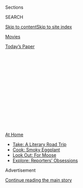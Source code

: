 <div id="app">

<div>

<div>

<div>

<div class="NYTAppHideMasthead css-1q2w90k e1suatyy0">

<div class="section css-ui9rw0 e1suatyy2">

<div class="css-eph4ug er09x8g0">

<div class="css-6n7j50">

</div>

<span class="css-1dv1kvn">Sections</span>

<div class="css-10488qs">

<span class="css-1dv1kvn">SEARCH</span>

</div>

[Skip to content](#site-content)[Skip to site
index](#site-index)

</div>

<div id="masthead-section-label" class="css-1wr3we4 eaxe0e00">

[Movies](https://www.nytimes3xbfgragh.onion/section/movies)

</div>

<div class="css-10698na e1huz5gh0">

</div>

</div>

<div id="masthead-bar-one" class="section hasLinks css-15hmgas e1csuq9d3">

<div class="css-uqyvli e1csuq9d0">

</div>

<div class="css-1uqjmks e1csuq9d1">

</div>

<div class="css-9e9ivx">

[](https://myaccount.nytimes3xbfgragh.onion/auth/login?response_type=cookie&client_id=vi)

</div>

<div class="css-1bvtpon e1csuq9d2">

[Today’s
Paper](https://www.nytimes3xbfgragh.onion/section/todayspaper)

</div>

</div>

</div>

</div>

<div data-aria-hidden="false">

<div id="site-content" data-role="main">

<div>

<div class="css-1aor85t" style="opacity:0.000000001;z-index:-1;visibility:hidden">

<div class="css-1hqnpie">

<div class="css-epjblv">

<span class="css-17xtcya">[Movies](/section/movies)</span><span class="css-x15j1o">|</span><span class="css-fwqvlz">Steven
Soderbergh and Amy Seimetz Made the Pandemic Movies of the
Moment</span>

</div>

<div class="css-k008qs">

<div class="css-1iwv8en">

<span class="css-18z7m18"></span>

<div>

</div>

</div>

<span class="css-1n6z4y">https://nyti.ms/3jSIfkt</span>

<div class="css-1705lsu">

<div class="css-4xjgmj">

<div class="css-4skfbu" data-role="toolbar" data-aria-label="Social Media Share buttons, Save button, and Comments Panel with current comment count" data-testid="share-tools">

  - 
  - 
  - 
  - 
    
    <div class="css-6n7j50">
    
    </div>

  - 

</div>

</div>

</div>

</div>

</div>

</div>

<div id="NYT_TOP_BANNER_REGION" class="css-13pd83m">

<div>

<div id="maps-athome-menu" class="section interactive-content interactive-size-medium css-1edisqu">

<div class="css-17ih8de interactive-body">

<div class="at-home-nav__innerContainer">

<div class="at-home-nav__title">

[At
Home](https://www.nytimes3xbfgragh.onion/spotlight/at-home?action=click&pgtype=Article&state=default&region=TOP_BANNER&context=at_home_menu)

</div>

  - [Take: A Literary Road
    Trip](https://www.nytimes3xbfgragh.onion/2020/07/28/books/time-for-a-literary-road-trip.html?action=click&pgtype=Article&state=default&region=TOP_BANNER&context=at_home_menu)
  - [Cook: Smoky
    Eggplant](https://www.nytimes3xbfgragh.onion/2020/07/29/magazine/bored-with-your-home-cooking-some-smoky-eggplant-will-fix-that.html?action=click&pgtype=Article&state=default&region=TOP_BANNER&context=at_home_menu)
  - [Look Out: For
    Moose](https://www.nytimes3xbfgragh.onion/2020/07/27/travel/moose-michigan-isle-royale.html?action=click&pgtype=Article&state=default&region=TOP_BANNER&context=at_home_menu)
  - [Explore: Reporters’
    Obsessions](https://www.nytimes3xbfgragh.onion/interactive/2020/at-home/even-more-reporters-editors-diaries-lists-recommendations.html?action=click&pgtype=Article&state=default&region=TOP_BANNER&context=at_home_menu)

</div>

</div>

</div>

</div>

</div>

<div id="top-wrapper" class="css-1sy8kpn">

<div id="top-slug" class="css-l9onyx">

Advertisement

</div>

[Continue reading the main
story](#after-top)

<div class="ad top-wrapper" style="text-align:center;height:100%;display:block;min-height:250px">

<div id="top" class="place-ad" data-position="top" data-size-key="top">

</div>

</div>

<div id="after-top">

</div>

</div>

<div>

<div id="sponsor-wrapper" class="css-1hyfx7x">

<div id="sponsor-slug" class="css-19vbshk">

Supported by

</div>

[Continue reading the main
story](#after-sponsor)

<div id="sponsor" class="ad sponsor-wrapper" style="text-align:center;height:100%;display:block">

</div>

<div id="after-sponsor">

</div>

</div>

<div class="css-186x18t">

</div>

<div class="css-1vkm6nb ehdk2mb0">

# Steven Soderbergh and Amy Seimetz Made the Pandemic Movies of the Moment

</div>

His 2011 “Contagion” and her new thriller “She Dies Tomorrow” have added
resonance now. “Why is this kind of imagery so compelling?” Soderbergh
asked.

<div class="css-79elbk" data-testid="photoviewer-wrapper">

<div class="css-z3e15g" data-testid="photoviewer-wrapper-hidden">

</div>

<div class="css-1a48zt4 ehw59r15" data-testid="photoviewer-children">

![<span class="css-16f3y1r e13ogyst0" data-aria-hidden="true">Seimetz
and Soderbergh in better times. At the start of the pandemic, she said,
“it was an interesting process to watch everyone face the
facts.”</span><span class="css-cnj6d5 e1z0qqy90" itemprop="copyrightHolder"><span class="css-1ly73wi e1tej78p0">Credit...</span><span><span>Cindy
Ord/Getty Images; Roy Rochlin/Getty Images;
</span></span></span>](https://static01.graylady3jvrrxbe.onion/images/2020/08/03/arts/00SODERBERGH-COMBO/00SODERBERGH-COMBO-articleLarge-v2.jpg?quality=75&auto=webp&disable=upscale)

</div>

</div>

<div class="css-18e8msd">

<div class="css-vp77d3 epjyd6m0">

<div class="css-hus3qt ey68jwv0" data-aria-hidden="true">

[![Kyle
Buchanan](https://static01.graylady3jvrrxbe.onion/images/2019/06/20/reader-center/kyle-buchanan-now/kyle-buchanan-now-thumbLarge-v2.png
"Kyle Buchanan")](https://www.nytimes3xbfgragh.onion/by/kyle-buchanan)

</div>

<div class="css-1baulvz">

By [<span class="css-1baulvz last-byline" itemprop="name">Kyle
Buchanan</span>](https://www.nytimes3xbfgragh.onion/by/kyle-buchanan)

</div>

</div>

  - 
    
    <div class="css-ld3wwf e16638kd2">
    
    July 31,
    2020
    
    </div>

  - 
    
    <div class="css-4xjgmj">
    
    <div class="css-d8bdto" data-role="toolbar" data-aria-label="Social Media Share buttons, Save button, and Comments Panel with current comment count" data-testid="share-tools">
    
      - 
      - 
      - 
      - 
        
        <div class="css-6n7j50">
        
        </div>
    
      - 
    
    </div>
    
    </div>

</div>

</div>

<div class="section meteredContent css-1r7ky0e" name="articleBody" itemprop="articleBody">

<div class="css-1fanzo5 StoryBodyCompanionColumn">

<div class="css-53u6y8">

The directors Steven Soderbergh and Amy Seimetz had prepared for a
significant spring. Her new film [“She Dies
Tomorrow”](https://www.youtube.com/watch?v=hcMFjCPkP3M) was intended
to debut at the South by Southwest film festival in March, after which
she’d fly to Detroit to act in Soderbergh’s crime drama “Kill Switch.”

Those plans were made pre-pandemic, of course. As the spread of the
coronavirus in the United States reached alarming levels, [South by
Southwest](https://www.nytimes3xbfgragh.onion/2020/03/06/arts/music/sxsw-cancelled.html)
was canceled, and “Kill Switch” was halted two weeks before shooting.
Hollywood had come to a standstill.

“I knew nothing was going back to normal anytime soon,” Seimetz said.
“It was an interesting process to watch everyone face the facts.”

</div>

</div>

<div class="css-1fanzo5 StoryBodyCompanionColumn">

<div class="css-53u6y8">

But a funny thing has happened to Soderbergh and Seimetz in lockdown, as
two of their movies have found new resonance during the Covid-19 era.
“Contagion,” Soderbergh’s 2011 pandemic thriller starring Matt Damon,
[rocketed up the iTunes rental
charts](https://www.nytimes3xbfgragh.onion/2020/03/04/business/media/coronavirus-contagion-movie.html)
in March, while “She Dies Tomorrow,” out Friday in drive-ins and next
week on digital, offers a more subjective take on going viral: An
anxious young woman (Kate Lyn Sheil) is convinced she will die the next
day, and anyone she tells is soon gripped by the same fearful prophecy.

</div>

</div>

<div class="css-79elbk" data-testid="photoviewer-wrapper">

<div class="css-z3e15g" data-testid="photoviewer-wrapper-hidden">

</div>

<div class="css-1a48zt4 ehw59r15" data-testid="photoviewer-children">

![<span class="css-16f3y1r e13ogyst0" data-aria-hidden="true">Kate Lyn
Sheil as a woman whose anxiety is contagious in “She Dies
Tomorrow.”</span><span class="css-cnj6d5 e1z0qqy90" itemprop="copyrightHolder"><span class="css-1ly73wi e1tej78p0">Credit...</span><span>Jay
Keitel/Neon</span></span>](https://static01.graylady3jvrrxbe.onion/images/2020/07/31/arts/31soderbergh-seimetz2/merlin_175157076_1b5835fd-2211-4f14-bf0f-afa397072df5-articleLarge.jpg?quality=75&auto=webp&disable=upscale)

</div>

</div>

<div class="css-1fanzo5 StoryBodyCompanionColumn">

<div class="css-53u6y8">

“‘Contagion’ is relentlessly objective in its style and its formal
structure whereas Amy’s film, by design, is this sort of fever dream in
both its style and its storytelling,” Soderbergh told me this week
during a pandemic-focused Zoom call with Seimetz. “It’s interesting to
me as an example of how you can give artists the same central idea and
they will go off on two completely different tangents just because of
who they are.”

These are edited excerpts from our conversation.

**What were the first few months of lockdown like for both of you?**

**STEVEN SODERBERGH** I knew in January from talking to my friends in
the world of epidemiology that this was serious. I would call them and
say, “So what do you think?” and their entire quote was “It’s going to
be bad.” But you’re trying to balance these very conflicting, primal
reactions to what’s happening with the virus and your own career
advancement, so it’s a really strange collision of your civic duty and
your ego. I had moments of trying to check myself.

**AMY SEIMETZ** Another thing that’s evolved is my conversations with
executives. At the beginning of this, they were like, “We’re not in the
office anymore, so we’re just going to call you all the time and ask
when things will be ready.” It’s been interesting to see how those calls
all dropped off in silence, which I prefer because it allows me to do
the work. The other side product of this is that I have an entire
freezer full of vegetable stock from the beginning of quarantine. Like,
huge lifetime supplies of lentils.

</div>

</div>

<div class="css-1fanzo5 StoryBodyCompanionColumn">

<div class="css-53u6y8">

**What did you make of all the people who were drawn to “Contagion”
during the early days of the pandemic?**

**SODERBERGH** It does pose a larger question about why we’ve had this
attraction to disaster movies. Why is this kind of imagery, this
spectacle of destruction, so compelling to us? Is it pure fantasy, or is
it something darker that’s wound into us that we don’t fully understand?

**SEIMETZ** I have a theory about that, because I actually witnessed
myself doing this. When the pandemic first started, in order to not feel
anxious, I was binge-watching completely mindless crap like [“Too Hot to
Handle”](https://www.netflix.com/title/80241027) and [“Love Is
Blind,”](https://www.netflix.com/title/80996601) and I was like, “Why
do I feel so ill after? I’m just trying to take my mind off things.” And
then I was like, “I’ll watch [‘After
Life,’](https://www.netflix.com/title/80998491) with Ricky Gervais,”
and I was just sobbing the entire time, but I felt so much better\!

I needed to feel those emotions, like loss and sadness and fear. I think
suppressing them sort of makes you more anxious, so there’s a cathartic
element to watching something like “Contagion,” which I found strangely
comforting.

</div>

</div>

<div class="css-79elbk" data-testid="photoviewer-wrapper">

<div class="css-z3e15g" data-testid="photoviewer-wrapper-hidden">

</div>

<div class="css-1a48zt4 ehw59r15" data-testid="photoviewer-children">

<div class="css-1xdhyk6 erfvjey0">

<span class="css-1ly73wi e1tej78p0">Image</span>

<div class="css-zjzyr8">

<div data-testid="lazyimage-container" style="height:298.37777777777774px">

</div>

</div>

</div>

<span class="css-16f3y1r e13ogyst0" data-aria-hidden="true">Matt Damon
in “Contagion,” the 2011 Soderbergh film that drew new audiences at the
start of the
pandemic.</span><span class="css-cnj6d5 e1z0qqy90" itemprop="copyrightHolder"><span class="css-1ly73wi e1tej78p0">Credit...</span><span>Claudette
Barius/Warner Bros.</span></span>

</div>

</div>

<div class="css-1fanzo5 StoryBodyCompanionColumn">

<div class="css-53u6y8">

**Steven, I found** **[this
take](https://www.cidrap.umn.edu/news-perspective/2011/09/contagion-portrays-extreme-not-impossible-scenario)**
**on “Contagion” published back in 2011: “It’s one of the most accurate
movies I have seen on infectious disease outbreaks of any type … very
dramatic, tense, exciting.” Do you know who said that about the film?**

</div>

</div>

<div class="css-1fanzo5 StoryBodyCompanionColumn">

<div class="css-53u6y8">

**SODERBERGH** No, who?

**It was Dr. Anthony Fauci.**

**SODERBERGH** Oh wow\! That’s nice. We tried to be really rigorous
about the science, obviously, and I think I can defend most of that. The
biggest conceit that we indulged in was how quickly the vaccine was
found — we compressed that timeline greatly, especially given what was
technologically possible then.

**Is there anything happening now that you didn’t foresee when making
the film?**

**SODERBERGH** What I couldn’t have predicted was the fracturing of
society that it would generate, and all of the things it would expose
when the tide goes out, so to speak. I didn’t anticipate that it would
reveal so starkly the sort of economic disparity that we’re aware of
intellectually but that a lot of us are able to insulate ourselves from
being directly affected by. Now, nobody escapes this. There are very few
people whose lives will not be completely altered by Covid.

The other thing we’re all dealing with, that the movie doesn’t address
because of its focus, is the general psychological effect on the public
because of an event like this. A cure, a vaccine, mitigating therapies —
all that stuff is hugely important, but there’s going to be an
incredible psychological toll that we’re going to have to figure out how
to address. It’s not like we can just turn a switch and have it be like
it never happened.

**Amy’s film is more about that psychological toll, and how quickly
anxiety can become contagious itself.**

**SEIMETZ** The tricky thing about anxiety is sharing that you have it
can make other people anxious, and there’s a feeling that you’re
burdening them by doing so. Your anxiety then becomes their anxiety, in
a way that’s very literal in this movie. It’s happened with the news
cycle, too: I found myself becoming completely addicted to the news,
getting anxious from it, and then compulsively watching it more. So it’s
also about news cycles spreading panic and the addiction to
panic.

</div>

</div>

<div class="css-79elbk" data-testid="photoviewer-wrapper">

<div class="css-z3e15g" data-testid="photoviewer-wrapper-hidden">

</div>

<div class="css-1a48zt4 ehw59r15" data-testid="photoviewer-children">

<div class="css-1xdhyk6 erfvjey0">

<span class="css-1ly73wi e1tej78p0">Image</span>

<div class="css-zjzyr8">

<div data-testid="lazyimage-container" style="height:217.82222222222222px">

</div>

</div>

</div>

<span class="css-16f3y1r e13ogyst0" data-aria-hidden="true">Tunde
Adebimpe in a scene from “She Dies
Tomorrow.”</span><span class="css-cnj6d5 e1z0qqy90" itemprop="copyrightHolder"><span class="css-1ly73wi e1tej78p0">Credit...</span><span>Jay
Keitel/Neon</span></span>

</div>

</div>

<div class="css-1fanzo5 StoryBodyCompanionColumn">

<div class="css-53u6y8">

**That reminds me of the Jude Law character from “Contagion,” who
capitalized on the country’s panic to hawk a fake miracle cure. I’ve
seen people reference that character when President Trump touts the
unproven hydroxychloroquine as a cure for the coronavirus.**

**SODERBERGH** It was amusing to me that at one point, there was a
suggestion from outside the creative team that we cut that character out
of the film. We’d have these test screenings and people would hate him\!
The cards would come back and I’d say, “I know\! He’s supposed to be
polarizing.” But we felt pretty confident that the issues brought up by
Jude Law’s character in this film would be very central to the narrative
when this thing does happen.

He’s also not wrong all the time, like with his rant on the park bench
where he describes how they’re rushing the trials for the vaccine and
how the pharmaceutical companies are going to be the ones who benefit.
Look, I’m obviously pro-vaccine, but when you’re talking about putting
something into the bodies of everyone on the planet, that’s a very, very
serious thing. You could have a side effect that goes down to a decimal
point you can barely see, but if you’re going to give it to everyone,
that can still be tens of millions of people that have a negative
reaction. In everybody’s rush to get to the other end of this, we really
do have to be careful
here.

</div>

</div>

<div class="css-79elbk" data-testid="photoviewer-wrapper">

<div class="css-z3e15g" data-testid="photoviewer-wrapper-hidden">

</div>

<div class="css-1a48zt4 ehw59r15" data-testid="photoviewer-children">

<div class="css-1xdhyk6 erfvjey0">

<span class="css-1ly73wi e1tej78p0">Image</span>

<div class="css-zjzyr8">

<div data-testid="lazyimage-container" style="height:257.1333333333334px">

</div>

</div>

</div>

<span class="css-16f3y1r e13ogyst0" data-aria-hidden="true">Jude Law as
a conspiracy theorist in
“Contagion.”</span><span class="css-cnj6d5 e1z0qqy90" itemprop="copyrightHolder"><span class="css-1ly73wi e1tej78p0">Credit...</span><span>Claudette
Barius/Warner Bros.</span></span>

</div>

</div>

<div class="css-1fanzo5 StoryBodyCompanionColumn">

<div class="css-53u6y8">

**Steven, you’re heading a Directors Guild committee to figure out how
to get Hollywood back to work safely. What are the problems you’re
facing?**

**SODERBERGH** I think the biggest issue now is because of the
resurgence \[of the virus\], how do we get access to the resources and
the personnel that we need to run these protocols to keep a set safe?
It’s one thing to do one or two projects and see how it goes, but
there’s a movement in the last two or three weeks to get lots of
productions back up and running at the same time. That’s going to be
tricky.

</div>

</div>

<div class="css-1fanzo5 StoryBodyCompanionColumn">

<div class="css-53u6y8">

**With baseball, they got it back up and running but there’s already
been** **[a pretty significant
outbreak](https://www.nytimes3xbfgragh.onion/2020/07/27/sports/baseball/marlins-game-canceled.html).
Could Hollywood face the same risk?**

**SODERBERGH** Having spent a lot of the weekend very happily watching
baseball, I was not happy about the Marlins, but I think that’s a much
more difficult situation than we’re confronting because of the nature of
the game and the fact that they’re traveling all over the place. We have
an ability on a project to control how we move, where we move, how many
people come with us — it’s something that can be manipulated to keep
people safe.

I think if we can withstand the economic surcharge that’s going to come
with keeping a project safe — which I estimate is between 15 to 20
percent of the budget, depending on the project — and if we can scale
this quickly enough, then I know we can keep people safe. If you follow
these protocols we’re about to finish up with, I feel pretty confident
saying that you’re not going to get sick at work. If you got sick on one
of our projects, it was during the 12 to 14 hours when I didn’t have you
and I couldn’t control your behavior. That’s going to be the trick, is
all of this downtime when you don’t know what people are up to.

**But what happens if people** ***do*** **get sick in that downtime and
then come to set?**

**SODERBERGH** Look, it’s complex, but Joel Coen is shooting “Macbeth”
in L.A. right now, and there’s a crew member who’s been \[keeping\] a
pretty detailed diary. And it seems to be working\! They’re using the
rapid testing, which isn’t as accurate as the full-blown nasal [PCR
test](https://www.nytimes3xbfgragh.onion/2020/07/06/health/fast-coronavirus-tests.html),
but they’re making up for that by testing a lot, eight times for every
five-day workweek. That’s a good approach.

**Amy, is the surcharge Steven mentioned going to limit the amount of
independent films that can be made over the next year?**

**SEIMETZ** I think there’s going to be a conversation with unions to
ease up on some of the crewing mandates, because you can’t really shoot
with a larger crew when you don’t have enough of a budget for those
protocols. From talking to other filmmakers, they’re thinking about
small crews and small casts and shooting outside, so there’s ways to do
it. With “She Dies Tomorrow,” the \[Directors Guild\] was very gracious
in allowing me to have a pared-down crew of about six people — we were
pretty much following protocol \[long before there was a\] protocol.

**What about bigger films? How will “Kill Switch” change when you resume
shooting that?**

**SODERBERGH** I’ll tell you in eight weeks. A lot of this is all
abstract until you get on set and actually see how this stuff works, and
I intend to be very public in my experience of making that movie in
order to educate people. I’m sure I’m going to learn a lot, and I’m sure
a lot of the assumptions that we’re making will turn out to need
adjustment. This is a living thing, and it’s going to have to evolve,
but in what way won’t be clear until we get out there.

</div>

</div>

</div>

<div>

</div>

<div>

</div>

<div>

</div>

<div>

<div id="bottom-wrapper" class="css-1ede5it">

<div id="bottom-slug" class="css-l9onyx">

Advertisement

</div>

[Continue reading the main
story](#after-bottom)

<div id="bottom" class="ad bottom-wrapper" style="text-align:center;height:100%;display:block;min-height:90px">

</div>

<div id="after-bottom">

</div>

</div>

</div>

</div>

</div>

## Site Index

<div>

</div>

## Site Information Navigation

  - [© <span>2020</span> <span>The New York Times
    Company</span>](https://help.nytimes3xbfgragh.onion/hc/en-us/articles/115014792127-Copyright-notice)

<!-- end list -->

  - [NYTCo](https://www.nytco.com/)
  - [Contact
    Us](https://help.nytimes3xbfgragh.onion/hc/en-us/articles/115015385887-Contact-Us)
  - [Work with us](https://www.nytco.com/careers/)
  - [Advertise](https://nytmediakit.com/)
  - [T Brand Studio](http://www.tbrandstudio.com/)
  - [Your Ad
    Choices](https://www.nytimes3xbfgragh.onion/privacy/cookie-policy#how-do-i-manage-trackers)
  - [Privacy](https://www.nytimes3xbfgragh.onion/privacy)
  - [Terms of
    Service](https://help.nytimes3xbfgragh.onion/hc/en-us/articles/115014893428-Terms-of-service)
  - [Terms of
    Sale](https://help.nytimes3xbfgragh.onion/hc/en-us/articles/115014893968-Terms-of-sale)
  - [Site
    Map](https://spiderbites.nytimes3xbfgragh.onion)
  - [Help](https://help.nytimes3xbfgragh.onion/hc/en-us)
  - [Subscriptions](https://www.nytimes3xbfgragh.onion/subscription?campaignId=37WXW)

</div>

</div>

</div>

</div>
